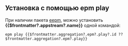 ## Установка c помощью epm play <Badge v-if="$frontmatter?.aggregation?.epm?.play?.build === 'unofficial'" type="danger" text="Неофициальная сборка" />

При наличии пакета [eepm](/system/epm/), можно установить **{{$frontmatter?.appstream?.name}}** одной командой:

```shell-vue
epm play {{$frontmatter.aggregation?.epm?.play?.id ?? $frontmatter.aggregation?.epm?.play}}
```
